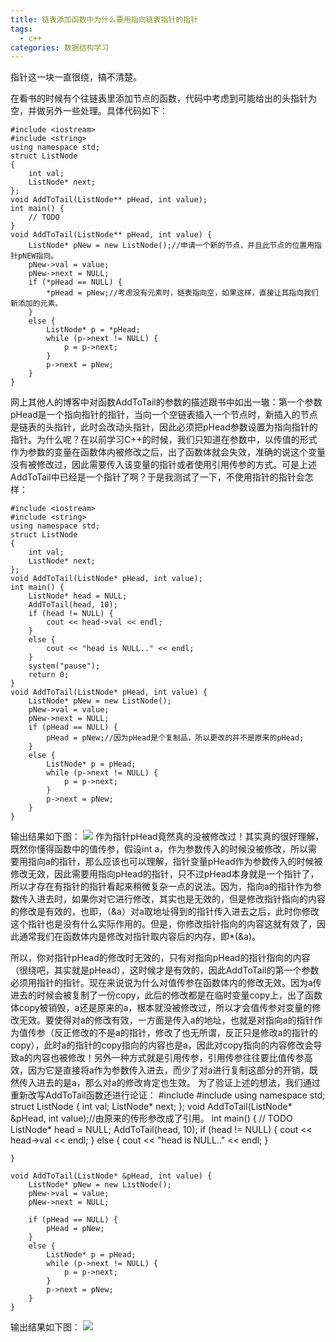 ```yaml
---
title: 链表添加函数中为什么要用指向链表指针的指针
tags:
  - c++ 
categories: 数据结构学习
---
```

指针这一块一直很绕，搞不清楚。
<!-- more -->
在看书的时候有个往链表里添加节点的函数，代码中考虑到可能给出的头指针为空，并做另外一些处理。具体代码如下：

	#include <iostream>
	#include <string>
	using namespace std;
	struct ListNode
	{
		int val;
		ListNode* next;
	};
	void AddToTail(ListNode** pHead, int value);
	int main() {
		// TODO
	}
	void AddToTail(ListNode** pHead, int value) {
		ListNode* pNew = new ListNode();//申请一个新的节点，并且此节点的位置用指针pNEW指向。
		pNew->val = value;
		pNew->next = NULL;
		if (*pHead == NULL) {
			*pHead = pNew;//考虑没有元素时，链表指向空，如果这样，直接让其指向我们新添加的元素。
		}
		else {
			ListNode* p = *pHead;
			while (p->next != NULL) {
				p = p->next;
			}
			p->next = pNew;
		}
	}

网上其他人的博客中对函数AddToTail的参数的描述跟书中如出一辙：第一个参数pHead是一个指向指针的指针，当向一个空链表插入一个节点时，新插入的节点是链表的头指针，此时会改动头指针，因此必须把pHead参数设置为指向指针的指针。为什么呢？在以前学习C++的时候，我们只知道在参数中，以传值的形式作为参数的变量在函数体内被修改之后，出了函数体就会失效，准确的说这个变量没有被修改过，因此需要传入该变量的指针或者使用引用传参的方式。可是上述AddToTail中已经是一个指针了啊？于是我测试了一下，不使用指针的指针会怎样：

	#include <iostream>
	#include <string>
	using namespace std;
	struct ListNode
	{
		int val;
		ListNode* next;
	};
	void AddToTail(ListNode* pHead, int value);
	int main() {
		ListNode* head = NULL;
		AddToTail(head, 10);
		if (head != NULL) {
			cout << head->val << endl;
		}
		else {
			cout << "head is NULL.." << endl;
		}
        system("pause");
        return 0;
	}
	void AddToTail(ListNode* pHead, int value) {
		ListNode* pNew = new ListNode();
		pNew->val = value;
		pNew->next = NULL;
		if (pHead == NULL) {
			pHead = pNew;//因为pHead是个复制品，所以更改的并不是原来的pHead;
		}
		else {
			ListNode* p = pHead;
			while (p->next != NULL) {
				p = p->next;
			}
			p->next = pNew;
		}
	}

输出结果如下图：
![](1.png)
作为指针pHead竟然真的没被修改过！其实真的很好理解，既然你懂得函数中的值传参，假设int a，作为参数传入的时候没被修改，所以需要用指向a的指针，那么应该也可以理解，指针变量pHead作为参数传入的时候被修改无效，因此需要用指向pHead的指针，只不过pHead本身就是一个指针了，所以才存在有指针的指针看起来稍微复杂一点的说法。因为，指向a的指针作为参数传入进去时，如果你对它进行修改，其实也是无效的，但是修改指针指向的内容的修改是有效的，也即，（&a）对a取地址得到的指针传入进去之后，此时你修改这个指针也是没有什么实际作用的。但是，你修改指针指向的内容这就有效了，因此通常我们在函数体内是修改对指针取内容后的内存，即*(&a)。

所以，你对指针pHead的修改时无效的，只有对指向pHead的指针指向的内容（很绕吧，其实就是pHead），这时候才是有效的，因此AddToTail的第一个参数必须用指针的指针。现在来说说为什么对值传参在函数体内的修改无效。因为a传进去的时候会被复制了一份copy，此后的修改都是在临时变量copy上，出了函数体copy被销毁，a还是原来的a，根本就没被修改过，所以才会值传参对变量的修改无效。要使得对a的修改有效，一方面是传入a的地址，也就是对指向a的指针作为值传参（反正修改的不是a的指针，修改了也无所谓，反正只是修改a的指针的copy），此时a的指针的copy指向的内容也是a，因此对copy指向的内容修改会导致a的内容也被修改！另外一种方式就是引用传参，引用传参往往要比值传参高效，因为它是直接将a作为参数传入进去，而少了对a进行复制这部分的开销，既然传入进去的是a，那么对a的修改肯定也生效。
为了验证上述的想法，我们通过重新改写AddToTail函数还进行论证：
	#include <iostream>
	#include <string>
	using namespace std;
	struct ListNode
	{
		int val;
		ListNode* next;
	};
	void AddToTail(ListNode* &pHead, int value);//由原来的传形参改成了引用。
	int main() {
		// TODO
		ListNode* head = NULL;
		AddToTail(head, 10);
		if (head != NULL) {
			cout << head->val << endl;
		}
		else {
			cout << "head is NULL.." << endl;
		}
		
	}
	 
	void AddToTail(ListNode* &pHead, int value) {
		ListNode* pNew = new ListNode();
		pNew->val = value;
		pNew->next = NULL;
	 
		if (pHead == NULL) {
			pHead = pNew;
		}
		else {
			ListNode* p = pHead;
			while (p->next != NULL) {
				p = p->next;
			}
			p->next = pNew;
		}
	}

输出结果如下图：
![](2.png)